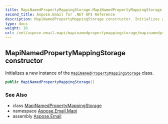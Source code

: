 ```yaml
---
title: MapiNamedPropertyMappingStorage.MapiNamedPropertyMappingStorage
second_title: Aspose.Email for .NET API Reference
description: MapiNamedPropertyMappingStorage constructor. Initializes a new instance of the MapiNamedPropertyMappingStorage class
type: docs
weight: 10
url: /net/aspose.email.mapi/mapinamedpropertymappingstorage/mapinamedpropertymappingstorage/
---
```

## MapiNamedPropertyMappingStorage constructor

Initializes a new instance of the [`MapiNamedPropertyMappingStorage`](../) class.

```csharp
public MapiNamedPropertyMappingStorage()
```

### See Also

* class [MapiNamedPropertyMappingStorage](../)
* namespace [Aspose.Email.Mapi](../../mapinamedpropertymappingstorage/)
* assembly [Aspose.Email](../../../)


